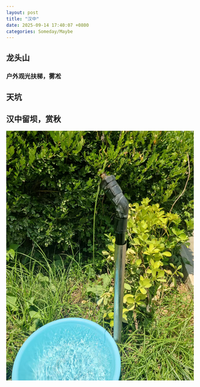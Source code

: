 ```yaml
---
layout: post
title: "汉中"
date: 2025-09-14 17:40:07 +0800
categories: Someday/Maybe
---
```


## 龙头山
### 户外观光扶梯，雾凇
## 天坑
## 汉中留坝，赏秋

![Water runoff on leaf surface](/assets/images/Water%20runoff%20on%20leaf%20surface.jpg)



[jekyll-docs]: https://jekyllrb.com/docs/home
[jekyll-gh]:   https://github.com/jekyll/jekyll
[jekyll-talk]: https://talk.jekyllrb.com/
